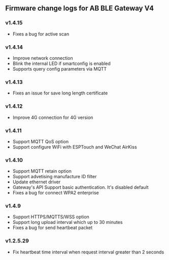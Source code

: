 ## Firmware change logs for AB BLE Gateway V4 

### v1.4.15 ###

* Fixes a bug for active scan

### v1.4.14 ###

* Improve network connection
* Blink the internal LED if smartconfig is enabled
* Supports query config parameters via MQTT

### v1.4.13 ###

* Fixes an issue for save long length certificate

### v1.4.12 ###

* Improve 4G connection for 4G version

### v1.4.11 ###

* Support MQTT QoS option
* Support configure WiFi with ESPTouch and WeChat AirKiss

### v1.4.10 ###

* Support MQTT retain option
* Support advetising manufacture ID filter
* Update ethernet driver
* Gateway's API Support basic authentication. It's disabled default
* Fixes a bug for connect WPA2 enterprise

### v1.4.9 ###

* Support HTTPS/MQTTS/WSS option
* Support long upload interval which up to 30 minutes
* Fixes a bug for send heartbeat packet

### v1.2.5.29 ###

* Fix heartbeat time interval when request interval greater than 2 seconds
